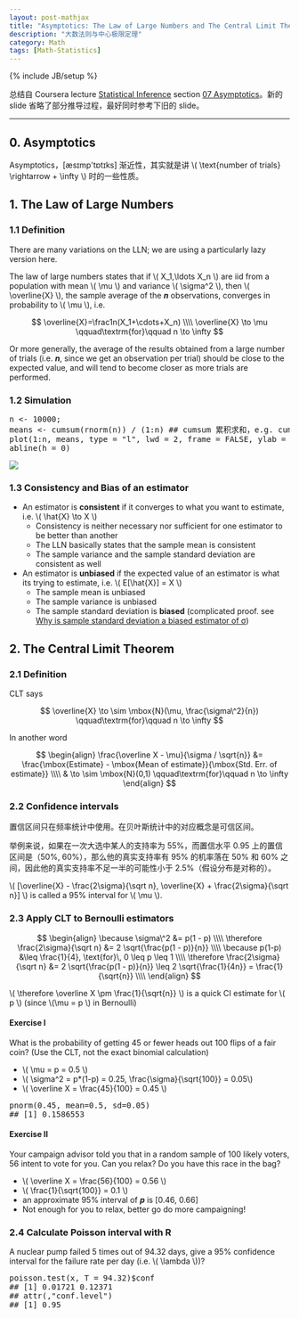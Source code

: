 ```yaml
---
layout: post-mathjax
title: "Asymptotics: The Law of Large Numbers and The Central Limit Theorem"
description: "大数法则与中心极限定理"
category: Math
tags: [Math-Statistics]
---
```

{% include JB/setup %}

总结自 Coursera lecture [Statistical Inference](https://class.coursera.org/statinference-005/lecture) section [07 Asymptotics](https://class.coursera.org/statinference-005/lecture/163)。新的 slide 省略了部分推导过程，最好同时参考下旧的 slide。

-----

## 0. Asymptotics

Asymptotics，[æsɪmp'tɒtɪks] 渐近性，其实就是讲 \\( \text{number of trials} \rightarrow + \infty \\) 时的一些性质。

## 1. The Law of Large Numbers

### 1.1 Definition

There are many variations on the LLN; we are using a particularly lazy version here.  

The law of large numbers states that if \\( X_1,\ldots X_n \\) are iid from a population with mean \\( \mu \\) and variance \\( \sigma\^2 \\), then \\( \overline{X} \\), the sample average of the _**n**_ observations, converges in probability to \\( \mu \\), i.e. 

$$
\overline{X}=\frac1n(X_1+\cdots+X_n) \\\\
\overline{X} \to \mu \qquad\textrm{for}\qquad n \to \infty 
$$

Or more generally, the average of the results obtained from a large number of trials (i.e. _**n**_, since we get an observation per trial) should be close to the expected value, and will tend to become closer as more trials are performed. 

### 1.2 Simulation

<pre class="prettyprint linenums">
n &lt;- 10000; 
means &lt;- cumsum(rnorm(n)) / (1:n) ## cumsum 累积求和，e.g. cumsum(c(1,2,3)) = c(1,3,6)
plot(1:n, means, type = "l", lwd = 2, frame = FALSE, ylab = "cumulative means", xlab = "sample size")
abline(h = 0)
</pre>

![](https://wxdqhw.bn1304.livefilestore.com/y2pmbJxA0ViBT3ESSE0TigyL0zdy8GWMCx49NBP5DFDePBu1VlN8CAMQZ9ZqPQXWZkUUreyAVObXMAVo9wIFDluSfqNYvXQWDhHbM8O-0hl4Vo/1.1-simulation.png?psid=1)

### 1.3 Consistency and Bias of an estimator

* An estimator is **consistent** if it converges to what you want to estimate, i.e. \\( \hat{X} \to X \\)
	* Consistency is neither necessary nor sufficient for one estimator to be better than another
	* The LLN basically states that the sample mean is consistent
	* The sample variance and the sample standard deviation are consistent as well
* An estimator is **unbiased** if the expected value of an estimator is what its trying to estimate, i.e. \\( E[\hat{X}] = X \\) 
	* The sample mean is unbiased
	* The sample variance is unbiased
	* The sample standard deviation is **biased** (complicated proof. see [Why is sample standard deviation a biased estimator of σ](http://stats.stackexchange.com/questions/11707/why-is-sample-standard-deviation-a-biased-estimator-of-sigma)\)

## 2. The Central Limit Theorem

### 2.1 Definition

CLT says 

$$
	\overline{X} \to \sim \mbox{N}(\mu, \frac{\sigma\^2}{n}) \qquad\textrm{for}\qquad n \to \infty
$$

In another word

$$
\begin{align}
	\frac{\overline X - \mu}{\sigma / \sqrt{n}} 
		&= \frac{\mbox{Estimate} - \mbox{Mean of estimate}}{\mbox{Std. Err. of estimate}} \\\\
		& \to \sim \mbox{N}(0,1) \qquad\textrm{for}\qquad n \to \infty
\end{align}
$$

### 2.2 Confidence intervals

置信区间只在频率统计中使用。在贝叶斯统计中的对应概念是可信区间。  

举例来说，如果在一次大选中某人的支持率为 55%，而置信水平 0.95 上的置信区间是（50%, 60%），那么他的真实支持率有 95% 的机率落在 50% 和 60% 之间，因此他的真实支持率不足一半的可能性小于 2.5%（假设分布是对称的）。

\\( [\overline{X} - \frac{2\sigma}{\sqrt n}, \overline{X} + \frac{2\sigma}{\sqrt n}] \\) is called a 95% interval for \\( \mu \\). 

### 2.3 Apply CLT to Bernoulli estimators

$$
\begin{align}
	\because \sigma\^2 
		&= p(1 - p) \\\\
	\therefore \frac{2\sigma}{\sqrt n} 
		&= 2 \sqrt{\frac{p(1 - p)}{n}} \\\\
	\because p(1-p) 
		&\leq \frac{1}{4}, \text{for}\, 0 \leq p \leq 1 \\\\
	\therefore \frac{2\sigma}{\sqrt n} 
		&= 2 \sqrt{\frac{p(1 - p)}{n}} \leq 2 \sqrt{\frac{1}{4n}} = \frac{1}{\sqrt{n}} \\\\
\end{align}
$$

\\( \therefore \overline X \pm \frac{1}{\sqrt{n}} \\) is a quick CI estimate for \\( p \\) (since \\(\mu = p \\) in Bernoulli)

#### Exercise I

What is the probability of getting 45 or fewer heads out 100 flips of a fair coin? (Use the CLT, not the exact binomial calculation)
	
* \\( \mu = p = 0.5 \\)
* \\( \sigma\^2 = p*(1-p) = 0.25, \frac{\sigma}{\sqrt{100}} = 0.05\\)
* \\( \overline X = \frac{45}{100} = 0.45 \\)	

<pre class="prettyprint linenums">
pnorm(0.45, mean=0.5, sd=0.05)
## [1] 0.1586553
</pre>	
	

#### Exercise II

Your campaign advisor told you that in a random sample of 100 likely voters, 56 intent to vote for you. Can you relax? Do you have this race in the bag?

* \\( \overline X = \frac{56}{100} = 0.56 \\)
* \\( \frac{1}{\sqrt{100}} = 0.1 \\)
* an approximate 95% interval of _**p**_ is [0.46, 0.66]
* Not enough for you to relax, better go do more campaigning!

### 2.4 Calculate Poisson interval with R

A nuclear pump failed 5 times out of 94.32 days, give a 95% confidence interval for the failure rate per day (i.e. \\( \lambda \\))?

<pre class="prettyprint linenums">
poisson.test(x, T = 94.32)$conf
## [1] 0.01721 0.12371
## attr(,"conf.level")
## [1] 0.95
</pre>